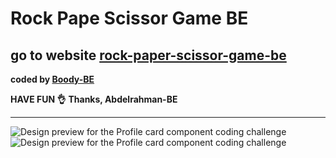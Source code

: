 # Rock Pape Scissor Game BE
## go to website [rock-paper-scissor-game-be](#)
<b>coded by [Boody-BE](https://github.com/Boody2004/rock-paper-scissor-game-BE)</b>

**HAVE FUN 👌**
**Thanks, Abdelrahman-BE**

---
![Design preview for the Profile card component coding challenge](/assents/game.png)
![Design preview for the Profile card component coding challenge](/assents/game1.png)
